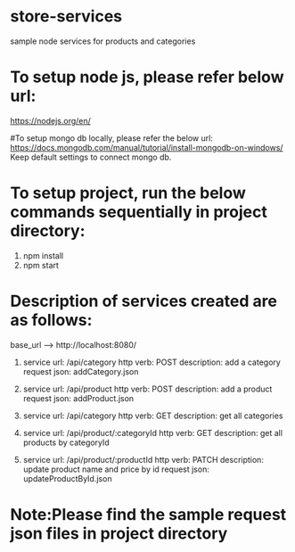 # store-services
sample node services for products and categories

# To setup node js, please refer below url:
https://nodejs.org/en/

#To setup mongo db locally, please refer the below url:
https://docs.mongodb.com/manual/tutorial/install-mongodb-on-windows/
Keep default settings to connect mongo db.

# To setup project, run the below commands sequentially in project directory:
1. npm install
2. npm start

# Description of services created are as follows:
base_url --> http://localhost:8080/

1. service url: /api/category
   http verb: POST
   description: add a category
   request json: addCategory.json
   
2. service url: /api/product
   http verb: POST
   description: add a product
   request json: addProduct.json
   
3. service url: /api/category
   http verb: GET
   description: get all categories
   
4. service url: /api/product/:categoryId
   http verb: GET
   description: get all products by categoryId
   
5. service url: /api/product/:productId
   http verb: PATCH
   description: update product name and price by id
   request json: updateProductById.json
   

# Note:Please find the sample request json files in project directory


